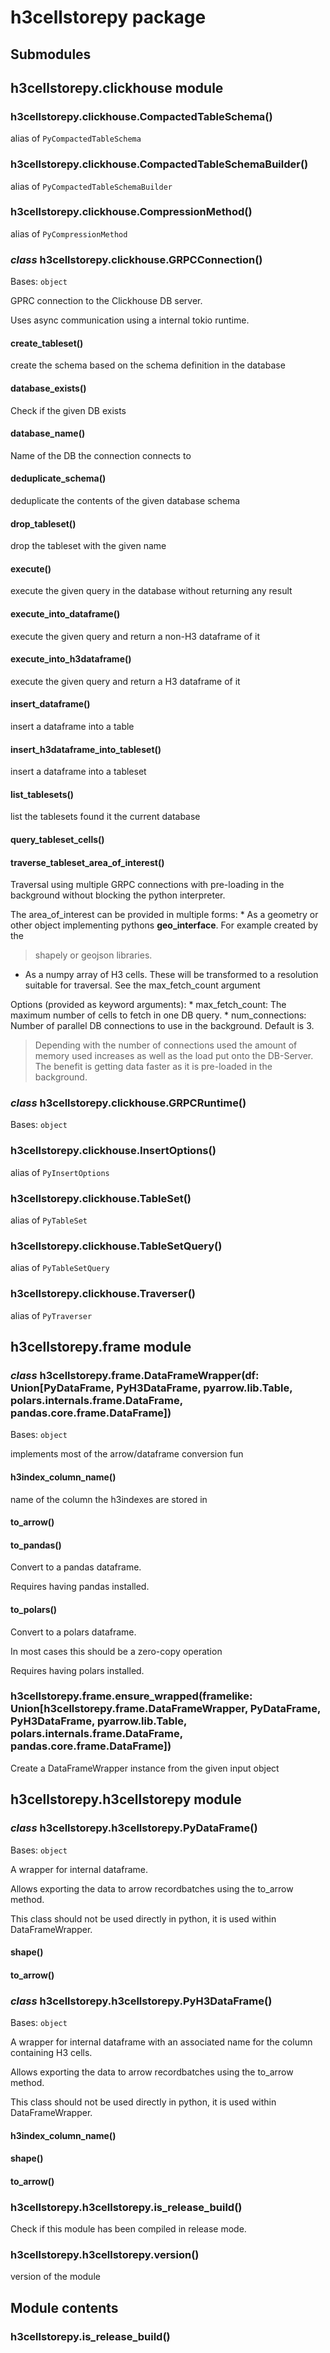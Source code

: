 # h3cellstorepy package

## Submodules

## h3cellstorepy.clickhouse module


### h3cellstorepy.clickhouse.CompactedTableSchema()
alias of `PyCompactedTableSchema`


### h3cellstorepy.clickhouse.CompactedTableSchemaBuilder()
alias of `PyCompactedTableSchemaBuilder`


### h3cellstorepy.clickhouse.CompressionMethod()
alias of `PyCompressionMethod`


### _class_ h3cellstorepy.clickhouse.GRPCConnection()
Bases: `object`

GPRC connection to the Clickhouse DB server.

Uses async communication using a internal tokio runtime.


#### create_tableset()
create the schema based on the schema definition in the database


#### database_exists()
Check if the given DB exists


#### database_name()
Name of the DB the connection connects to


#### deduplicate_schema()
deduplicate the contents of the given database schema


#### drop_tableset()
drop the tableset with the given name


#### execute()
execute the given query in the database without returning any result


#### execute_into_dataframe()
execute the given query and return a non-H3 dataframe of it


#### execute_into_h3dataframe()
execute the given query and return a H3 dataframe of it


#### insert_dataframe()
insert a dataframe into a table


#### insert_h3dataframe_into_tableset()
insert a dataframe into a tableset


#### list_tablesets()
list the tablesets found it the current database


#### query_tableset_cells()

#### traverse_tableset_area_of_interest()
Traversal using multiple GRPC connections with pre-loading in the background without blocking
the python interpreter.

The area_of_interest can be provided in multiple forms:
\* As a geometry or other object implementing pythons __geo_interface__. For example created by the

> shapely or geojson libraries.


* As a numpy array of H3 cells. These will be transformed to a resolution suitable for traversal. See
the max_fetch_count argument

Options (provided as keyword arguments):
\* max_fetch_count: The maximum number of cells to fetch in one DB query.
\* num_connections: Number of parallel DB connections to use in the background. Default is 3.

> Depending with the number of connections used the amount of memory used increases as well as
> the load put onto the DB-Server. The benefit is getting data faster as it is pre-loaded in the
> background.


### _class_ h3cellstorepy.clickhouse.GRPCRuntime()
Bases: `object`


### h3cellstorepy.clickhouse.InsertOptions()
alias of `PyInsertOptions`


### h3cellstorepy.clickhouse.TableSet()
alias of `PyTableSet`


### h3cellstorepy.clickhouse.TableSetQuery()
alias of `PyTableSetQuery`


### h3cellstorepy.clickhouse.Traverser()
alias of `PyTraverser`

## h3cellstorepy.frame module


### _class_ h3cellstorepy.frame.DataFrameWrapper(df: Union[PyDataFrame, PyH3DataFrame, pyarrow.lib.Table, polars.internals.frame.DataFrame, pandas.core.frame.DataFrame])
Bases: `object`

implements most of the arrow/dataframe conversion fun


#### h3index_column_name()
name of the column the h3indexes are stored in


#### to_arrow()

#### to_pandas()
Convert to a pandas dataframe.

Requires having pandas installed.


#### to_polars()
Convert to a polars dataframe.

In most cases this should be a zero-copy operation

Requires having polars installed.


### h3cellstorepy.frame.ensure_wrapped(framelike: Union[h3cellstorepy.frame.DataFrameWrapper, PyDataFrame, PyH3DataFrame, pyarrow.lib.Table, polars.internals.frame.DataFrame, pandas.core.frame.DataFrame])
Create a DataFrameWrapper instance from the given input object

## h3cellstorepy.h3cellstorepy module


### _class_ h3cellstorepy.h3cellstorepy.PyDataFrame()
Bases: `object`

A wrapper for internal dataframe.

Allows exporting the data to arrow recordbatches using the to_arrow method.

This class should not be used directly in python, it is used within DataFrameWrapper.


#### shape()

#### to_arrow()

### _class_ h3cellstorepy.h3cellstorepy.PyH3DataFrame()
Bases: `object`

A wrapper for internal dataframe with an associated name for the column containing H3 cells.

Allows exporting the data to arrow recordbatches using the to_arrow method.

This class should not be used directly in python, it is used within DataFrameWrapper.


#### h3index_column_name()

#### shape()

#### to_arrow()

### h3cellstorepy.h3cellstorepy.is_release_build()
Check if this module has been compiled in release mode.


### h3cellstorepy.h3cellstorepy.version()
version of the module

## Module contents


### h3cellstorepy.is_release_build()
